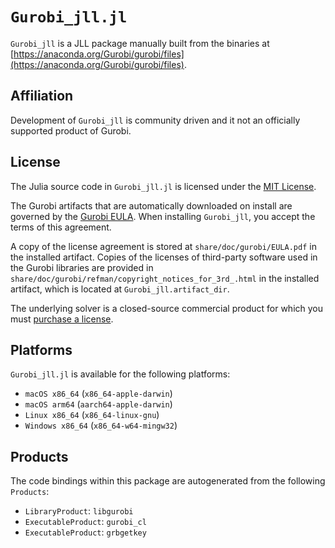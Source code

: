 # `Gurobi_jll.jl`

`Gurobi_jll` is a JLL package manually built from the binaries at
[https://anaconda.org/Gurobi/gurobi/files](https://anaconda.org/Gurobi/gurobi/files).

## Affiliation

Development of `Gurobi_jll` is community driven and it not an officially supported
product of Gurobi.

## License

The Julia source code in `Gurobi_jll.jl` is licensed under the
[MIT License](https://github.com/jump-dev/Gurobi_jll.jl/blob/master/LICENSE.md).

The Gurobi artifacts that are automatically downloaded on install are governed
by the [Gurobi EULA](https://www.gurobi.com/EULA). When installing `Gurobi_jll`,
you accept the terms of this agreement.

A copy of the license agreement is stored at `share/doc/gurobi/EULA.pdf` in the
installed artifact. Copies of the licenses of third-party software used in the
Gurobi libraries are provided in `share/doc/gurobi/refman/copyright_notices_for_3rd_.html`
in the installed artifact, which is located at `Gurobi_jll.artifact_dir`.

The underlying solver is a closed-source commercial product for which you must
[purchase a license](https://www.gurobi.com).

## Platforms

`Gurobi_jll.jl` is available for the following platforms:

* `macOS x86_64` (`x86_64-apple-darwin`)
* `macOS arm64` (`aarch64-apple-darwin`)
* `Linux x86_64` (`x86_64-linux-gnu`)
* `Windows x86_64` (`x86_64-w64-mingw32`)

## Products

The code bindings within this package are autogenerated from the following
`Products`:

 * `LibraryProduct`: `libgurobi`
 * `ExecutableProduct`: `gurobi_cl`
 * `ExecutableProduct`: `grbgetkey`
